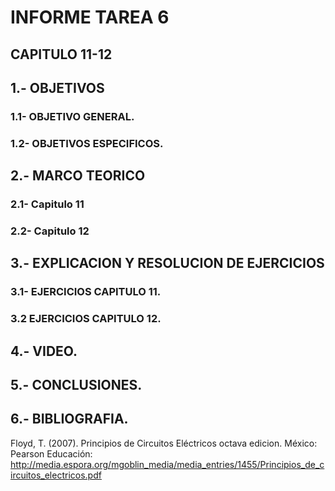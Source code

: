 # INFORME TAREA 6
## CAPITULO 11-12
## 1.- OBJETIVOS
### 1.1- OBJETIVO GENERAL.


### 1.2- OBJETIVOS ESPECIFICOS.




## 2.- MARCO TEORICO
### 2.1- Capitulo 11
### 2.2- Capitulo 12


## 3.- EXPLICACION Y RESOLUCION DE EJERCICIOS

### 3.1- EJERCICIOS CAPITULO 11.


### 3.2 EJERCICIOS CAPITULO 12.





## 4.- VIDEO.


## 5.- CONCLUSIONES.

## 6.- BIBLIOGRAFIA.

Floyd, T. (2007). Principios de Circuitos Eléctricos octava edicion. México: Pearson Educación: http://media.espora.org/mgoblin_media/media_entries/1455/Principios_de_circuitos_electricos.pdf
